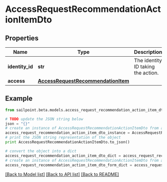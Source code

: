 # AccessRequestRecommendationActionItemDto


## Properties
Name | Type | Description | Notes
------------ | ------------- | ------------- | -------------
**identity_id** | **str** | The identity ID taking the action. | 
**access** | [**AccessRequestRecommendationItem**](AccessRequestRecommendationItem.md) |  | 

## Example

```python
from sailpoint.beta.models.access_request_recommendation_action_item_dto import AccessRequestRecommendationActionItemDto

# TODO update the JSON string below
json = "{}"
# create an instance of AccessRequestRecommendationActionItemDto from a JSON string
access_request_recommendation_action_item_dto_instance = AccessRequestRecommendationActionItemDto.from_json(json)
# print the JSON string representation of the object
print AccessRequestRecommendationActionItemDto.to_json()

# convert the object into a dict
access_request_recommendation_action_item_dto_dict = access_request_recommendation_action_item_dto_instance.to_dict()
# create an instance of AccessRequestRecommendationActionItemDto from a dict
access_request_recommendation_action_item_dto_form_dict = access_request_recommendation_action_item_dto.from_dict(access_request_recommendation_action_item_dto_dict)
```
[[Back to Model list]](../README.md#documentation-for-models) [[Back to API list]](../README.md#documentation-for-api-endpoints) [[Back to README]](../README.md)


